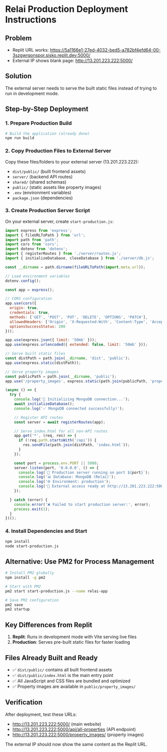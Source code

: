 # Relai Production Deployment Instructions

## Problem
- Replit URL works: https://5a1166e1-27ed-4032-bed5-a782bf4efd64-00-3szgwrqonspor.sisko.replit.dev:5000/
- External IP shows blank page: http://13.201.223.222:5000/

## Solution
The external server needs to serve the built static files instead of trying to run in development mode.

## Step-by-Step Deployment

### 1. Prepare Production Build
```bash
# Build the application (already done)
npm run build
```

### 2. Copy Production Files to External Server
Copy these files/folders to your external server (13.201.223.222):

- `dist/public/` (built frontend assets)
- `server/` (backend API routes)
- `shared/` (shared schemas)
- `public/` (static assets like property images)
- `.env` (environment variables)
- `package.json` (dependencies)

### 3. Create Production Server Script
On your external server, create `start-production.js`:

```javascript
import express from 'express';
import { fileURLToPath } from 'url';
import path from 'path';
import cors from 'cors';
import dotenv from 'dotenv';
import { registerRoutes } from './server/routes.js';
import { initializeDatabase, closeDatabase } from './server/db.js';

const __dirname = path.dirname(fileURLToPath(import.meta.url));

// Load environment variables
dotenv.config();

const app = express();

// CORS configuration
app.use(cors({
  origin: true,
  credentials: true,
  methods: ['GET', 'POST', 'PUT', 'DELETE', 'OPTIONS', 'PATCH'],
  allowedHeaders: ['Origin', 'X-Requested-With', 'Content-Type', 'Accept', 'Authorization', 'Cache-Control'],
  optionsSuccessStatus: 200
}));

app.use(express.json({ limit: '50mb' }));
app.use(express.urlencoded({ extended: false, limit: '50mb' }));

// Serve built static files
const distPath = path.join(__dirname, 'dist', 'public');
app.use(express.static(distPath));

// Serve property images
const publicPath = path.join(__dirname, 'public');
app.use('/property_images', express.static(path.join(publicPath, 'property_images')));

(async () => {
  try {
    console.log('🔄 Initializing MongoDB connection...');
    await initializeDatabase();
    console.log('✅ MongoDB connected successfully!');

    // Register API routes
    const server = await registerRoutes(app);

    // Serve index.html for all non-API routes
    app.get('*', (req, res) => {
      if (!req.path.startsWith('/api')) {
        res.sendFile(path.join(distPath, 'index.html'));
      }
    });

    const port = process.env.PORT || 5000;
    server.listen(port, '0.0.0.0', () => {
      console.log(`🚀 Production server running on port ${port}`);
      console.log('📊 Database: MongoDB (Relai)');
      console.log('🌐 Environment: production');
      console.log('🔗 External access ready at http://13.201.223.222:5000/');
    });

  } catch (error) {
    console.error('❌ Failed to start production server:', error);
    process.exit(1);
  }
})();
```

### 4. Install Dependencies and Start
```bash
npm install
node start-production.js
```

## Alternative: Use PM2 for Process Management
```bash
# Install PM2 globally
npm install -g pm2

# Start with PM2
pm2 start start-production.js --name relai-app

# Save PM2 configuration
pm2 save
pm2 startup
```

## Key Differences from Replit
1. **Replit**: Runs in development mode with Vite serving live files
2. **Production**: Serves pre-built static files for faster loading

## Files Already Built and Ready
- ✅ `dist/public/` contains all built frontend assets
- ✅ `dist/public/index.html` is the main entry point
- ✅ All JavaScript and CSS files are bundled and optimized
- ✅ Property images are available in `public/property_images/`

## Verification
After deployment, test these URLs:
- http://13.201.223.222:5000/ (main website)
- http://13.201.223.222:5000/api/all-properties (API endpoint)
- http://13.201.223.222:5000/property_images/ (property images)

The external IP should now show the same content as the Replit URL.